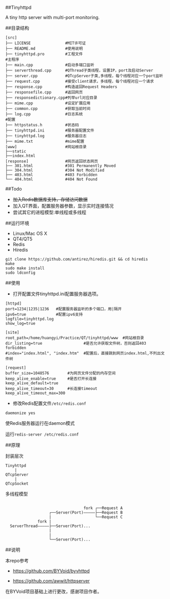 ##Tinyhttpd

A tiny http server with multi-port monitoring.

##目录结构

```
[src]
├── LICENSE               #MIT许可证
├── README.md             #使用说明
├── tinyhttpd.pro         #工程文件
#主程序
├── main.cpp              #启动多端口监听
├── serverthread.cpp      #QThread子类线程，设置IP，port及启动Server
├── server.cpp            #QTcpServer子类,多线程，每个线程对应一个port监听
├── request.cpp           #接受client请求，多线程，每个线程对应一个请求
├── response.cpp          #构造返回Request Headers
├── responsefile.cpp      #返回网页
├── responsedictionary.cpp#列举url对应目录
├── mime.cpp              #设定扩展应用
├── common.cpp            #获取当前时间
├── log.cpp               #日志系统
#配置
├── httpstatus.h          #状态码
├── tinyhttpd.ini         #服务器配置文件
├── tinyhttpd.log         #服务器日志
├── mime.txt              #mime配置
[www]                     #网站根目录
├──static
├──index.html
[response]                #网页返回状态网页
├── 301.html              #301 Permanently Moved
├── 304.html              #304 Not Modified
├── 403.html              #403 Forbidden
└── 404.html              #404 Not Found
```

##Todo

* <del>加入Redis数据库支持，存储访问数据</del>
* 加入QT界面，配置服务器参数，显示实时连接情况
* 尝试其它的进程模型:单线程或多线程

##运行环境
+ Linux/Mac OS X
+ QT4/QT5
+ Redis
+ Hiredis

```
git clone https://github.com/antirez/hiredis.git && cd hiredis 
make 
sudo make install 
sudo ldconfig
```


##使用

- 打开配置文件tinyhttpd.ini配置服务器选项。

```
[httpd]
port=1234|1235|1236   #配置服务器监听的多个端口，用|隔开
ipv6=true             #配置ipv6支持
logfile=tinyhttpd.log
show_log=true

[site]
root_path=/home/huangyi/Practice/QT/tinyhttpd/www  #网站根目录
dir_listing=true                  #是否允许获取文件树，否则返回403 forbidden
#index="index.html", "index.htm"  #配置后，直接跳到网页index.html,不列出文件树

[request]
buffer_size=1048576        #为网页文件分配的内存空间
keep_alive_enable=true     #是否打开长连接
keep_alive_default=true
keep_alive_timeout=30      #长连接timeout
keep_alive_timeout_max=300

```

- 修改Redis配置文件`/etc/redis.conf`

```
daemonize yes
```
使Redis服务器运行在daemon模式

运行`redis-server /etc/redis.conf`

##原理

封装层次

```
Tinyhttpd
    |
QTcpServer
    |                                      
QTcpSocket                             
```             

多线程模型

```             

                                  fork ┌──Request A
                   ┌──Server(Port)—————├──Request B
                   |                   └──Request C 
              fork |                    
  ServerThread—————├──Server(Port)...
                   |
                   |
                   └──Server(Port)...

```

##说明

本repo参考

+ https://github.com/BYVoid/byvhttpd

+ https://github.com/awwit/httpserver

在BYVoid项目基础上进行更改，感谢项目作者。